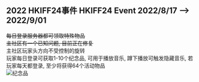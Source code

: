 ## 2022 HKIFF24事件 HKIFF24 Event 2022/8/17 --> 2022/9/01
~~每日登录服务器都可领取特殊物品~~  
~~主社区有一个已知问题, 目前正在修复~~  
主社区玩家头方向不受控制的旋转  
玩家每日登录可获取1-10个纪念品, 可用于播放音乐, 蹲下播放可触发隐藏音乐, 若玩家每天都登录, 至少将获得64个活动物品  
![纪念品](https://s1.ax1x.com/2022/09/02/vI7jMT.png) 
